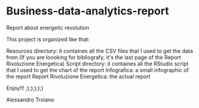# Business-data-analytics-report
Report about energetic revolution


This project is organized like that:

Resources directory: it containes all the CSV files that I used to get the data from.(If you are loooking for bibliografy, it's the last page of the Report Rivoluzione Energetica)
Script directory: it containes all the RStudio script that I used to get the chart of the report
Infografica: a small infographic of the report
Report Rivoluzione Energetica: the actual report

Enjoy!!!  ;););););)

Alessandro Troiano
